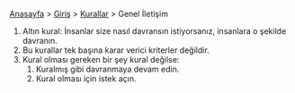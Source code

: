 [Anasayfa](../../README.md) > [Giriş](../README.md) > [Kurallar](./README.md) > Genel İletişim

1. Altın kural: İnsanlar size nasıl davransın istiyorsanız, insanlara o şekilde davranın.
2. Bu kurallar tek başına karar verici kriterler değildir.
3. Kural olması gereken bir şey kural değilse:
   1. Kuralmış gibi davranmaya devam edin.
   2. Kural olması için istek açın.
